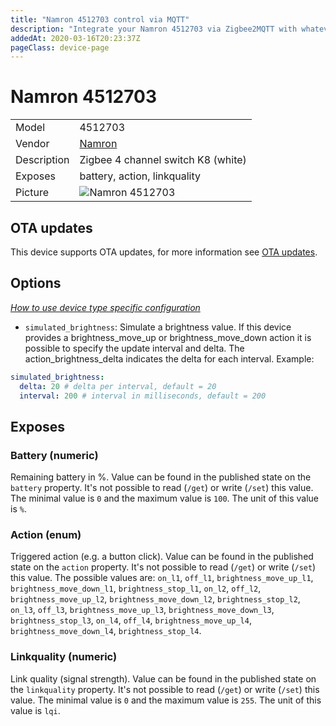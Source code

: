 ```yaml
---
title: "Namron 4512703 control via MQTT"
description: "Integrate your Namron 4512703 via Zigbee2MQTT with whatever smart home infrastructure you are using without the vendor's bridge or gateway."
addedAt: 2020-03-16T20:23:37Z
pageClass: device-page
---
```


<!-- !!!! -->
<!-- ATTENTION: This file is auto-generated through docgen! -->
<!-- You can only edit the "Notes"-Section between the two comment lines "Notes BEGIN" and "Notes END". -->
<!-- Do not use h1 or h2 heading within "## Notes"-Section. -->
<!-- !!!! -->

# Namron 4512703

|     |     |
|-----|-----|
| Model | 4512703  |
| Vendor  | [Namron](/supported-devices/#v=Namron)  |
| Description | Zigbee 4 channel switch K8 (white) |
| Exposes | battery, action, linkquality |
| Picture | ![Namron 4512703](https://www.zigbee2mqtt.io/images/devices/4512703.jpg) |


<!-- Notes BEGIN: You can edit here. Add "## Notes" headline if not already present. -->


<!-- Notes END: Do not edit below this line -->

## OTA updates
This device supports OTA updates, for more information see [OTA updates](../guide/usage/ota_updates.md).


## Options
*[How to use device type specific configuration](../guide/configuration/devices-groups.md#specific-device-options)*

* `simulated_brightness`: Simulate a brightness value. If this device provides a brightness_move_up or brightness_move_down action it is possible to specify the update interval and delta. The action_brightness_delta indicates the delta for each interval. Example:
```yaml
simulated_brightness:
  delta: 20 # delta per interval, default = 20
  interval: 200 # interval in milliseconds, default = 200
```


## Exposes

### Battery (numeric)
Remaining battery in %.
Value can be found in the published state on the `battery` property.
It's not possible to read (`/get`) or write (`/set`) this value.
The minimal value is `0` and the maximum value is `100`.
The unit of this value is `%`.

### Action (enum)
Triggered action (e.g. a button click).
Value can be found in the published state on the `action` property.
It's not possible to read (`/get`) or write (`/set`) this value.
The possible values are: `on_l1`, `off_l1`, `brightness_move_up_l1`, `brightness_move_down_l1`, `brightness_stop_l1`, `on_l2`, `off_l2`, `brightness_move_up_l2`, `brightness_move_down_l2`, `brightness_stop_l2`, `on_l3`, `off_l3`, `brightness_move_up_l3`, `brightness_move_down_l3`, `brightness_stop_l3`, `on_l4`, `off_l4`, `brightness_move_up_l4`, `brightness_move_down_l4`, `brightness_stop_l4`.

### Linkquality (numeric)
Link quality (signal strength).
Value can be found in the published state on the `linkquality` property.
It's not possible to read (`/get`) or write (`/set`) this value.
The minimal value is `0` and the maximum value is `255`.
The unit of this value is `lqi`.

